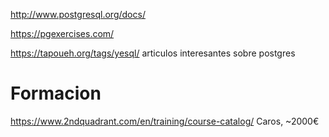 http://www.postgresql.org/docs/

https://pgexercises.com/

https://tapoueh.org/tags/yesql/
articulos interesantes sobre postgres


# Formacion
https://www.2ndquadrant.com/en/training/course-catalog/
Caros, ~2000€
